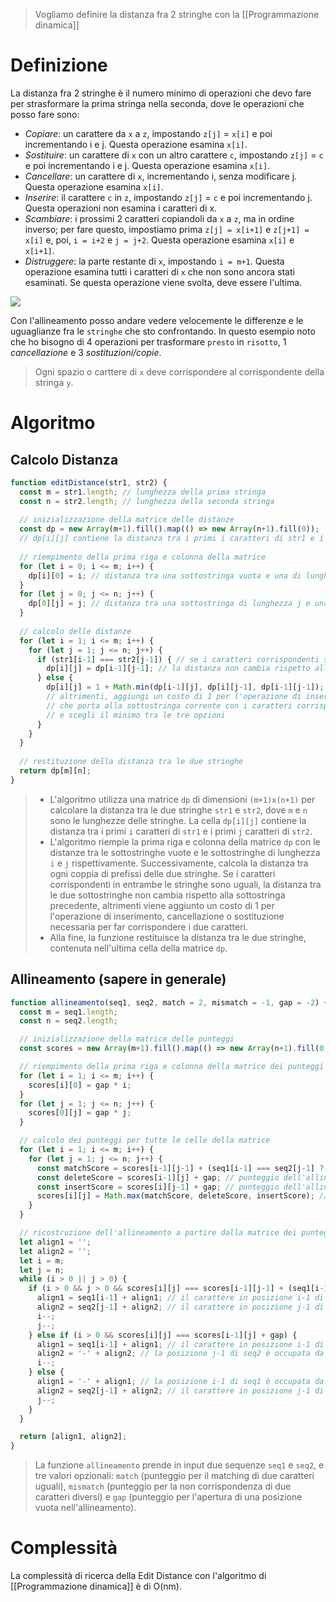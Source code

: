 > Vogliamo definire la distanza fra 2 stringhe con la [[Programmazione dinamica]]

# Definizione

La distanza fra 2 stringhe è il numero minimo di operazioni che devo fare per strasformare la prima stringa nella seconda, dove le operazioni che posso fare sono:
 - *Copiare*: un carattere da `x` a `z`, impostando `z[j]` = `x[i]` e poi incrementando i e j. Questa operazione esamina `x[i]`.
 - *Sostituire*: un carattere di `x` con un altro  carattere `c`, impostando `z[j]` = `c` e poi incrementando i e j. Questa operazione esamina `x[i]`.
 - *Cancellare*: un carattere di `x`, incrementando i, senza modificare j. Questa operazione esamina `x[i]`.
 - *Inserire*: il carattere `c` in `z`, impostando `z[j]` = `c` e poi incrementando j. Questa operazioni non esamina i caratteri di x.
 - *Scambiare*: i prossimi 2 caratteri copiandoli da `x` a `z`, ma in ordine inverso; per fare questo, impostiamo prima `z[j] = x[i+1]` e `z[j+1] = x[i]` e, poi, `i = i+2` e     `j = j+2`. Questa operazione esamina `x[i]` e `x[i+1]`.
 - *Distruggere*: la parte restante di `x`, impostando `i = m+1`. Questa operazione esamina tutti i caratteri di `x` che non sono ancora stati esaminati. Se questa operazione viene svolta, deve essere l'ultima.

![](https://i.imgur.com/yBOOrEk.png)

Con l'allineamento posso andare vedere velocemente le differenze e le uguaglianze fra le `stringhe` che sto confrontando.
In questo esempio noto che ho bisogno di 4 operazioni per trasformare `presto` in `risotto`, 1 *cancellazione* e 3 *sostituzioni/copie*.

> Ogni spazio o carttere di `x` deve corrispondere al corrispondente della stringa `y`. 

# Algoritmo

## Calcolo Distanza

```js
function editDistance(str1, str2) {
  const m = str1.length; // lunghezza della prima stringa
  const n = str2.length; // lunghezza della seconda stringa
  
  // inizializzazione della matrice delle distanze
  const dp = new Array(m+1).fill().map(() => new Array(n+1).fill(0));
  // dp[i][j] contiene la distanza tra i primi i caratteri di str1 e i primi j caratteri di str2
  
  // riempimento della prima riga e colonna della matrice
  for (let i = 0; i <= m; i++) {
    dp[i][0] = i; // distanza tra una sottostringa vuota e una di lunghezza i
  }
  for (let j = 0; j <= n; j++) {
    dp[0][j] = j; // distanza tra una sottostringa di lunghezza j e una vuota
  }
  
  // calcolo delle distanze
  for (let i = 1; i <= m; i++) {
    for (let j = 1; j <= n; j++) {
      if (str1[i-1] === str2[j-1]) { // se i caratteri corrispondenti sono uguali
        dp[i][j] = dp[i-1][j-1]; // la distanza non cambia rispetto alla sottostringa precedente
      } else {
        dp[i][j] = 1 + Math.min(dp[i-1][j], dp[i][j-1], dp[i-1][j-1]);
        // altrimenti, aggiungi un costo di 1 per l'operazione di inserimento, cancellazione o sostituzione
        // che porta alla sottostringa corrente con i caratteri corrispondenti uguali
        // e scegli il minimo tra le tre opzioni
      }
    }
  }
  
  // restituzione della distanza tra le due stringhe
  return dp[m][n];
}
```

>  - L'algoritmo utilizza una matrice `dp` di dimensioni `(m+1)x(n+1)` per calcolare la distanza tra le due stringhe `str1` e `str2`, dove `m` e `n` sono le lunghezze delle stringhe. La cella `dp[i][j]` contiene la distanza tra i primi `i` caratteri di `str1` e i primi `j` caratteri di `str2`.
 > - L'algoritmo riempie la prima riga e colonna della matrice `dp` con le distanze tra le sottostringhe vuote e le sottostringhe di lunghezza `i` e `j` rispettivamente. Successivamente, calcola la distanza tra ogni coppia di prefissi delle due stringhe. Se i caratteri corrispondenti in entrambe le stringhe sono uguali, la distanza tra le due sottostringhe non cambia rispetto alla sottostringa precedente, altrimenti viene aggiunto un costo di 1 per l'operazione di inserimento, cancellazione o sostituzione necessaria per far corrispondere i due caratteri.
>  - Alla fine, la funzione restituisce la distanza tra le due stringhe, contenuta nell'ultima cella della matrice `dp`.

## Allineamento (sapere in generale)

```js
function allineamento(seq1, seq2, match = 2, mismatch = -1, gap = -2) {
  const m = seq1.length;
  const n = seq2.length;

  // inizializzazione della matrice delle punteggi
  const scores = new Array(m+1).fill().map(() => new Array(n+1).fill(0));

  // riempimento della prima riga e colonna della matrice dei punteggi con i punteggi relativi all'apertura di gap
  for (let i = 1; i <= m; i++) {
    scores[i][0] = gap * i;
  }
  for (let j = 1; j <= n; j++) {
    scores[0][j] = gap * j;
  }

  // calcolo dei punteggi per tutte le celle della matrice
  for (let i = 1; i <= m; i++) {
    for (let j = 1; j <= n; j++) {
      const matchScore = scores[i-1][j-1] + (seq1[i-1] === seq2[j-1] ? match : mismatch); // punteggio dell'allineamento in cui seq1[i-1] e seq2[j-1] sono allineati
      const deleteScore = scores[i-1][j] + gap; // punteggio dell'allineamento in cui seq1[i-1] è allineato con un gap
      const insertScore = scores[i][j-1] + gap; // punteggio dell'allineamento in cui seq2[j-1] è allineato con un gap
      scores[i][j] = Math.max(matchScore, deleteScore, insertScore); // punteggio massimo tra i tre possibili allineamenti
    }
  }

  // ricostruzione dell'allineamento a partire dalla matrice dei punteggi
  let align1 = '';
  let align2 = '';
  let i = m;
  let j = n;
  while (i > 0 || j > 0) {
    if (i > 0 && j > 0 && scores[i][j] === scores[i-1][j-1] + (seq1[i-1] === seq2[j-1] ? match : mismatch)) {
      align1 = seq1[i-1] + align1; // il carattere in posizione i-1 di seq1 è allineato
      align2 = seq2[j-1] + align2; // il carattere in posizione j-1 di seq2 è allineato
      i--;
      j--;
    } else if (i > 0 && scores[i][j] === scores[i-1][j] + gap) {
      align1 = seq1[i-1] + align1; // il carattere in posizione i-1 di seq1 è allineato con un gap
      align2 = '-' + align2; // la posizione j-1 di seq2 è occupata da un gap
      i--;
    } else {
      align1 = '-' + align1; // la posizione i-1 di seq1 è occupata da un gap
      align2 = seq2[j-1] + align2; // il carattere in posizione j-1 di seq2 è allineato con un gap
      j--;
    }
  }

  return [align1, align2];
}

```

> La funzione `allineamento` prende in input due sequenze `seq1` e `seq2`, e tre valori opzionali: `match` (punteggio per il matching di due caratteri uguali), `mismatch` (punteggio per la non corrispondenza di due caratteri diversi) e `gap` (punteggio per l'apertura di una posizione vuota nell'allineamento).

# Complessità

La complessità di ricerca della Edit Distance con l'algoritmo di [[Programmazione dinamica]] è di O(nm).

